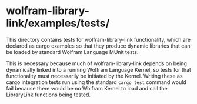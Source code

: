# wolfram-library-link/examples/tests/

This directory contains tests for wolfram-library-link functionality, which are declared
as cargo examples so that they produce dynamic libraries that can be loaded by
standard Wolfram Language MUnit tests.

This is necessary because much of wolfram-library-link depends on being dynamically linked
into a running Wolfram Language Kernel, so tests for that functionality must necessarily
be initiated by the Kernel. Writing these as cargo integration tests run using the
standard `cargo test` command would fail because there would be no Wolfram Kernel to load
and call the LibraryLink functions being tested.
